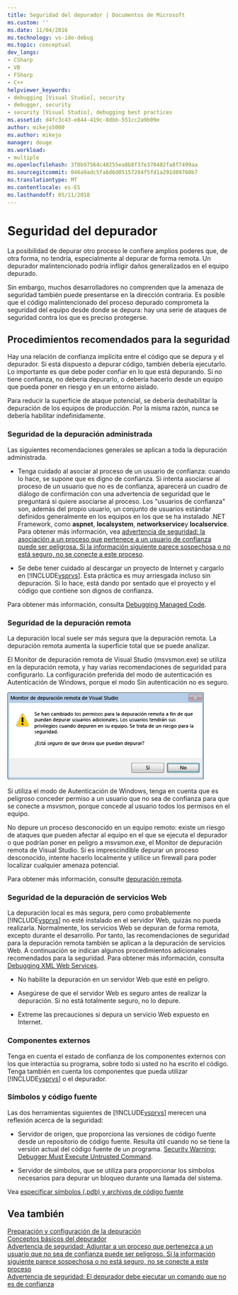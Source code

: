 ```yaml
---
title: Seguridad del depurador | Documentos de Microsoft
ms.custom: ''
ms.date: 11/04/2016
ms.technology: vs-ide-debug
ms.topic: conceptual
dev_langs:
- CSharp
- VB
- FSharp
- C++
helpviewer_keywords:
- debugging [Visual Studio], security
- debugger, security
- security [Visual Studio], debugging best practices
ms.assetid: d4fc3c43-e844-419c-8dbb-551cc2a9b09e
author: mikejo5000
ms.author: mikejo
manager: douge
ms.workload:
- multiple
ms.openlocfilehash: 3f0b97564c48255ea8b8f37e370402fa8f7499aa
ms.sourcegitcommit: 046a9adc5fa6d6d05157204f5fd1a291d89760b7
ms.translationtype: MT
ms.contentlocale: es-ES
ms.lasthandoff: 05/11/2018
---
```

# <a name="debugger-security"></a>Seguridad del depurador
La posibilidad de depurar otro proceso le confiere amplios poderes que, de otra forma, no tendría, especialmente al depurar de forma remota. Un depurador malintencionado podría infligir daños generalizados en el equipo depurado.  
  
 Sin embargo, muchos desarrolladores no comprenden que la amenaza de seguridad también puede presentarse en la dirección contraria. Es posible que el código malintencionado del proceso depurado comprometa la seguridad del equipo desde donde se depura: hay una serie de ataques de seguridad contra los que es preciso protegerse.  
  
## <a name="security-best-practices"></a>Procedimientos recomendados para la seguridad  
 Hay una relación de confianza implícita entre el código que se depura y el depurador. Si está dispuesto a depurar código, también debería ejecutarlo. Lo importante es que debe poder confiar en lo que está depurando. Si no tiene confianza, no debería depurarlo, o debería hacerlo desde un equipo que pueda poner en riesgo y en un entorno aislado.  
  
 Para reducir la superficie de ataque potencial, se debería deshabilitar la depuración de los equipos de producción. Por la misma razón, nunca se debería habilitar indefinidamente.  
  
### <a name="managed-debugging-security"></a>Seguridad de la depuración administrada  
 Las siguientes recomendaciones generales se aplican a toda la depuración administrada.  
  
-   Tenga cuidado al asociar al proceso de un usuario de confianza: cuando lo hace, se supone que es digno de confianza. Si intenta asociarse al proceso de un usuario que no es de confianza, aparecerá un cuadro de diálogo de confirmación con una advertencia de seguridad que le preguntará si quiere asociarse al proceso. Los "usuarios de confianza" son, además del propio usuario, un conjunto de usuarios estándar definidos generalmente en los equipos en los que se ha instalado .NET Framework, como **aspnet**, **localsystem**, **networkservice**y **localservice**. Para obtener más información, vea [advertencia de seguridad: la asociación a un proceso que pertenece a un usuario de confianza puede ser peligrosa. Si la información siguiente parece sospechosa o no está seguro, no se conecte a este proceso](../debugger/security-warning-attaching-to-a-process-owned-by-an-untrusted-user.md).  
  
-   Se debe tener cuidado al descargar un proyecto de Internet y cargarlo en [!INCLUDE[vsprvs](../code-quality/includes/vsprvs_md.md)]. Esta práctica es muy arriesgada incluso sin depuración. Si lo hace, está dando por sentado que el proyecto y el código que contiene son dignos de confianza.  
  
 Para obtener más información, consulta [Debugging Managed Code](../debugger/debugging-managed-code.md).  
  
### <a name="remote-debugging-security"></a>Seguridad de la depuración remota  
 La depuración local suele ser más segura que la depuración remota. La depuración remota aumenta la superficie total que se puede analizar.  
  
 El Monitor de depuración remota de Visual Studio (msvsmon.exe) se utiliza en la depuración remota, y hay varias recomendaciones de seguridad para configurarlo. La configuración preferida del modo de autenticación es Autenticación de Windows, porque el modo Sin autenticación no es seguro.  
  
 ![Cuadro de diálogo de error](../debugger/media/dbg_err_remotepermissionschanged.png "DBG_ERR_RemotePermissionsChanged")  
  
 Si utiliza el modo de Autenticación de Windows, tenga en cuenta que es peligroso conceder permiso a un usuario que no sea de confianza para que se conecte a msvsmon, porque concede al usuario todos los permisos en el equipo.  
  
 No depure un proceso desconocido en un equipo remoto: existe un riesgo de ataques que pueden afectar al equipo en el que se ejecuta el depurador o que podrían poner en peligro a msvsmon.exe, el Monitor de depuración remota de Visual Studio. Si es imprescindible depurar un proceso desconocido, intente hacerlo localmente y utilice un firewall para poder localizar cualquier amenaza potencial.  
  
 Para obtener más información, consulte [depuración remota](../debugger/remote-debugging.md).  
  
### <a name="web-services-debugging-security"></a>Seguridad de la depuración de servicios Web  
 La depuración local es más segura, pero como probablemente [!INCLUDE[vsprvs](../code-quality/includes/vsprvs_md.md)] no esté instalado en el servidor Web, quizás no pueda realizarla. Normalmente, los servicios Web se depuran de forma remota, excepto durante el desarrollo. Por tanto, las recomendaciones de seguridad para la depuración remota también se aplican a la depuración de servicios Web. A continuación se indican algunos procedimientos adicionales recomendados para la seguridad. Para obtener más información, consulta [Debugging XML Web Services](http://msdn.microsoft.com/en-us/c900b137-9fbd-4f59-91b5-9c2c6ce06f00).  
  
-   No habilite la depuración en un servidor Web que esté en peligro.  
  
-   Asegúrese de que el servidor Web es seguro antes de realizar la depuración. Si no está totalmente seguro, no lo depure.  
  
-   Extreme las precauciones si depura un servicio Web expuesto en Internet.  
  
### <a name="external-components"></a>Componentes externos  
 Tenga en cuenta el estado de confianza de los componentes externos con los que interactúa su programa, sobre todo si usted no ha escrito el código. Tenga también en cuenta los componentes que pueda utilizar [!INCLUDE[vsprvs](../code-quality/includes/vsprvs_md.md)] o el depurador.  
  
### <a name="symbols-and-source-code"></a>Símbolos y código fuente  
 Las dos herramientas siguientes de [!INCLUDE[vsprvs](../code-quality/includes/vsprvs_md.md)] merecen una reflexión acerca de la seguridad:  
  
-   Servidor de origen, que proporciona las versiones de código fuente desde un repositorio de código fuente. Resulta útil cuando no se tiene la versión actual del código fuente de un programa. [Security Warning: Debugger Must Execute Untrusted Command](../debugger/security-warning-debugger-must-execute-untrusted-command.md).  
  
-   Servidor de símbolos, que se utiliza para proporcionar los símbolos necesarios para depurar un bloqueo durante una llamada del sistema.  
  
 Vea [especificar símbolos (.pdb) y archivos de código fuente](../debugger/specify-symbol-dot-pdb-and-source-files-in-the-visual-studio-debugger.md)  
  
## <a name="see-also"></a>Vea también  
 [Preparación y configuración de la depuración](../debugger/debugger-settings-and-preparation.md)   
 [Conceptos básicos del depurador](../debugger/debugger-basics.md)   
 [Advertencia de seguridad: Adjuntar a un proceso que pertenezca a un usuario que no sea de confianza puede ser peligroso. Si la información siguiente parece sospechosa o no está seguro, no se conecte a este proceso](../debugger/security-warning-attaching-to-a-process-owned-by-an-untrusted-user.md)   
 [Advertencia de seguridad: El depurador debe ejecutar un comando que no es de confianza](../debugger/security-warning-debugger-must-execute-untrusted-command.md)